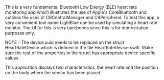 This is a very fundamental Bluetooth Low Energy (BLE) heart rate monitoring app which illustrates the use of Apple's CoreBluetooth and outlines
the uses of CBCentralManager and CBPeripheral. To test this app, a very convenient tool name LightBlue can be used by simulating a heart rate monitor.
The UI for this is very barebones since this is for demostration purposes only.

NOTE - The device uuid needs to be replaced on the struct HeartRateDevice which is defined in the file HeartRateDevice.swift. Make sure the rest of
the properties in the struct has appropriate device specific values.

This application displays two characteristics, the heart rate and the position on the body where the sensor has been placed.

